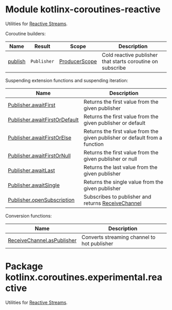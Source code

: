 # Module kotlinx-coroutines-reactive

Utilities for [Reactive Streams](http://www.reactive-streams.org).

Coroutine builders:

| **Name**        | **Result**                    | **Scope**        | **Description**
| --------------- | ----------------------------- | ---------------- | ---------------
| [publish]       | `Publisher`                   | [ProducerScope] | Cold reactive publisher that starts coroutine on subscribe

Suspending extension functions and suspending iteration:

| **Name** | **Description**
| -------- | ---------------
| [Publisher.awaitFirst][org.reactivestreams.Publisher.awaitFirst] | Returns the first value from the given publisher
| [Publisher.awaitFirstOrDefault][org.reactivestreams.Publisher.awaitFirstOrDefault] | Returns the first value from the given publisher or default
| [Publisher.awaitFirstOrElse][org.reactivestreams.Publisher.awaitFirstOrElse] | Returns the first value from the given publisher or default from a function
| [Publisher.awaitFirstOrNull][org.reactivestreams.Publisher.awaitFirstOrNull] | Returns the first value from the given publisher or null
| [Publisher.awaitLast][org.reactivestreams.Publisher.awaitFirst] | Returns the last value from the given publisher
| [Publisher.awaitSingle][org.reactivestreams.Publisher.awaitSingle] | Returns the single value from the given publisher
| [Publisher.openSubscription][org.reactivestreams.Publisher.openSubscription] | Subscribes to publisher and returns [ReceiveChannel] 

Conversion functions:

| **Name** | **Description**
| -------- | ---------------
| [ReceiveChannel.asPublisher][kotlinx.coroutines.experimental.channels.ReceiveChannel.asPublisher] | Converts streaming channel to hot publisher

<!--- MODULE kotlinx-coroutines-core -->
<!--- INDEX kotlinx.coroutines.experimental -->
<!--- INDEX kotlinx.coroutines.experimental.channels -->
[ProducerScope]: https://kotlin.github.io/kotlinx.coroutines/kotlinx-coroutines-core/kotlinx.coroutines.experimental.channels/-producer-scope/index.html
[ReceiveChannel]: https://kotlin.github.io/kotlinx.coroutines/kotlinx-coroutines-core/kotlinx.coroutines.experimental.channels/-receive-channel/index.html
<!--- MODULE kotlinx-coroutines-reactive -->
<!--- INDEX kotlinx.coroutines.experimental.reactive -->
[publish]: https://kotlin.github.io/kotlinx.coroutines/kotlinx-coroutines-reactive/kotlinx.coroutines.experimental.reactive/kotlinx.coroutines.experimental.-coroutine-scope/publish.html
[org.reactivestreams.Publisher.awaitFirst]: https://kotlin.github.io/kotlinx.coroutines/kotlinx-coroutines-reactive/kotlinx.coroutines.experimental.reactive/org.reactivestreams.-publisher/await-first.html
[org.reactivestreams.Publisher.awaitFirstOrDefault]: https://kotlin.github.io/kotlinx.coroutines/kotlinx-coroutines-reactive/kotlinx.coroutines.experimental.reactive/org.reactivestreams.-publisher/await-first-or-default.html
[org.reactivestreams.Publisher.awaitFirstOrElse]: https://kotlin.github.io/kotlinx.coroutines/kotlinx-coroutines-reactive/kotlinx.coroutines.experimental.reactive/org.reactivestreams.-publisher/await-first-or-else.html
[org.reactivestreams.Publisher.awaitFirstOrNull]: https://kotlin.github.io/kotlinx.coroutines/kotlinx-coroutines-reactive/kotlinx.coroutines.experimental.reactive/org.reactivestreams.-publisher/await-first-or-null.html
[org.reactivestreams.Publisher.awaitSingle]: https://kotlin.github.io/kotlinx.coroutines/kotlinx-coroutines-reactive/kotlinx.coroutines.experimental.reactive/org.reactivestreams.-publisher/await-single.html
[org.reactivestreams.Publisher.openSubscription]: https://kotlin.github.io/kotlinx.coroutines/kotlinx-coroutines-reactive/kotlinx.coroutines.experimental.reactive/org.reactivestreams.-publisher/open-subscription.html
[kotlinx.coroutines.experimental.channels.ReceiveChannel.asPublisher]: https://kotlin.github.io/kotlinx.coroutines/kotlinx-coroutines-reactive/kotlinx.coroutines.experimental.reactive/kotlinx.coroutines.experimental.channels.-receive-channel/as-publisher.html
<!--- END -->

# Package kotlinx.coroutines.experimental.reactive

Utilities for [Reactive Streams](http://www.reactive-streams.org).
